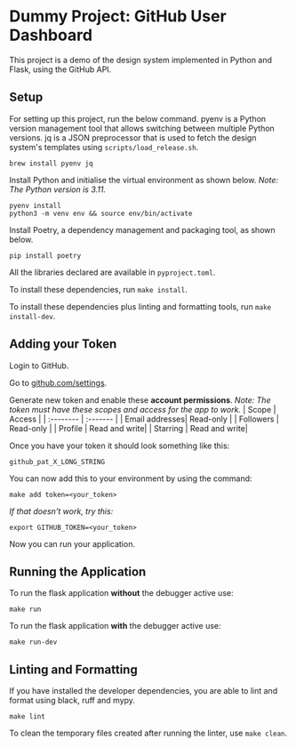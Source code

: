 # Dummy Project: GitHub User Dashboard

This project is a demo of the design system implemented in Python and Flask, using the GitHub API.

## Setup

For setting up this project, run the below command. pyenv is a Python version management tool that allows switching between multiple Python versions. jq is a JSON preprocessor that is used to fetch the design system's templates using `scripts/load_release.sh`.

```
brew install pyenv jq
```

Install Python and initialise the virtual environment as shown below.
*Note: The Python version is 3.11.*

```
pyenv install
python3 -m venv env && source env/bin/activate
```

Install Poetry, a dependency management and packaging tool, as shown below.

```
pip install poetry
```

All the libraries declared are available in `pyproject.toml`.

To install these dependencies, run `make install`. 

To install these dependencies plus linting and formatting tools, run `make install-dev`.

## Adding your Token

Login to GitHub.

Go to [github.com/settings](https://github.com/settings/tokens?type=beta).

Generate new token and enable these **account permissions**.
*Note: The token must have these scopes and access for the app to work.*
| Scope          | Access        |
| :--------      | :-------      |
| Email addresses| Read-only     |
| Followers      | Read-only     |
| Profile        | Read and write|
| Starring       | Read and write|

Once you have your token it should look something like this:

`github_pat_X_LONG_STRING`

You can now add this to your environment by using the command:

`make add token=<your_token>`

*If that doesn't work, try this:*

`export GITHUB_TOKEN=<your_token>`

Now you can run your application.

## Running the Application

To run the flask application **without** the debugger active use:

```
make run
```

To run the flask application **with** the debugger active use:

```
make run-dev
```

## Linting and Formatting

If you have installed the developer dependencies, you are able to lint and format  using black, ruff and mypy.

```
make lint
```

To clean the temporary files created after running the linter, use `make clean`.



